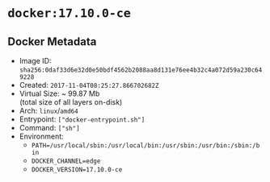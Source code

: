 # `docker:17.10.0-ce`

## Docker Metadata

- Image ID: `sha256:0daf33d6e32d0e50bdf4562b2088aa8d131e76ee4b32c4a072d59a230c649228`
- Created: `2017-11-04T08:25:27.866702682Z`
- Virtual Size: ~ 99.87 Mb  
  (total size of all layers on-disk)
- Arch: `linux`/`amd64`
- Entrypoint: `["docker-entrypoint.sh"]`
- Command: `["sh"]`
- Environment:
  - `PATH=/usr/local/sbin:/usr/local/bin:/usr/sbin:/usr/bin:/sbin:/bin`
  - `DOCKER_CHANNEL=edge`
  - `DOCKER_VERSION=17.10.0-ce`
